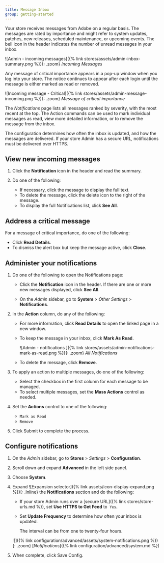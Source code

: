 ```yaml
---
title: Message Inbox
group: getting-started
---
```


Your store receives messages from Adobe on a regular basis. The messages are rated by importance and might refer to system updates, patches, new releases, scheduled maintenance, or upcoming events. The bell icon in the header indicates the number of unread messages in your inbox.

![Admin - incoming messages]({% link stores/assets/admin-inbox-summary.png %}){: .zoom}
_Incoming Messages_

Any message of critical importance appears in a pop-up window when you log into your store. The notice continues to appear after each login until the message is either marked as read or removed.

![Incoming message - Critical]({% link stores/assets/admin-message-incoming.png %}){: .zoom}
_Message of critical importance_

The _Notifications_ page lists all messages ranked by severity, with the most recent at the top. The Action commands can be used to mark individual messages as read, view more detailed information, or to remove the message from the inbox.

The configuration determines how often the inbox is updated, and how the messages are delivered. If your store Admin has a secure URL, notifications must be delivered over HTTPS.

## View new incoming messages

1. Click the **Notification** icon in the header and read the summary.

1. Do one of the following:

   - If necessary, click the message to display the full text.
   - To delete the message, click the delete icon to the right of the message.
   - To display the full Notifications list, click **See All**.

## Address a critical message

For a message of critical importance, do one of the following:

- Click **Read Details**.
- To dismiss the alert box but keep the message active, click **Close**.

## Administer your notifications

1. Do one of the following to open the Notifications page:

   - Click the **Notification** icon in the header. If there are one or more new messages displayed, click **See All**.

   - On the _Admin_ sidebar, go to **System** > _Other Settings_ > **Notifications**.

1. In the **Action** column, do any of the following:

   - For more information, click **Read Details** to open the linked page in a new window.

   - To keep the message in your inbox, click **Mark As Read**.

        ![Admin - notifications ]({% link stores/assets/admin-notifications-mark-as-read.png %}){: .zoom}
        _All Notifications_

   - To delete the message, click **Remove**.

1. To apply an action to multiple messages, do one of the following:

   - Select the checkbox in the first column for each message to be managed.
   - To select multiple messages, set the **Mass Actions** control as needed.

1. Set the **Actions** control to one of the following:

   - `Mark as Read`
   - `Remove`

1. Click <span class="btn">Submit</span> to complete the process.

## Configure notifications

1. On the _Admin_ sidebar, go to **Stores** > _Settings_ > **Configuration**.

1. Scroll down and expand **Advanced** in the left side panel.

1. Choose **System**.

1. Expand ![Expansion selector]({% link assets/icon-display-expand.png %}){: .Inline} the **Notifications** section and do the following:

   - If your store Admin runs over a [secure URL]({% link stores/store-urls.md %}), set **Use HTTPS to Get Feed** to  `Yes`.

   - Set **Update Frequency** to determine how often your inbox is updated.

      The interval can be from one to twenty-four hours.

   ![]({% link configuration/advanced/assets/system-notifications.png %}){: .zoom}
   [_Notifications_]({% link configuration/advanced/system.md %})

1. When complete, click <span class="btn">Save Config</span>.
